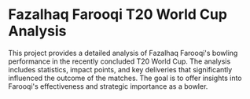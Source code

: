 # Fazalhaq Farooqi T20 World Cup Analysis

This project provides a detailed analysis of Fazalhaq Farooqi's bowling performance in the recently concluded T20 World Cup. The analysis includes statistics, impact points, and key deliveries that significantly influenced the outcome of the matches. The goal is to offer insights into Farooqi's effectiveness and strategic importance as a bowler.
